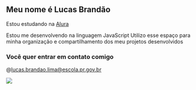 ## Meu nome é Lucas Brandão

Estou estudando na [Alura](https://www.Alura.com.br)

Estou me desenvolvendo na linguagem JavaScript
Utilizo esse espaço para minha organização e compartilhamento dos meu projetos desenvolvidos

<!--
**lbrandao09/lbrandao09** is a ✨ _special_ ✨ repository because its `README.md` (this file) appears on your GitHub profile.

Here are some ideas to get you started:

- 🔭 I’m currently working on ...
- 🌱 I’m currently learning ...
- 👯 I’m looking to collaborate on ...
- 🤔 I’m looking for help with ...
- 💬 Ask me about ...
- 📫 How to reach me: ...
- 😄 Pronouns: ...
- ⚡ Fun fact: ...
-->
 ### Você quer entrar em contato comigo 
 @lucas.brandao.lima@escola.pr.gov.br
 


![](https://media1.tenor.com/m/ZjKM4ag5O4EAAAAd/neyney-neymar.gif)
